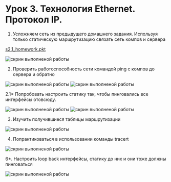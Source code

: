 # Урок 3. Технология Ethernet. Протокол IP.


1. Усложняем сеть из предыдущего домашнего задания. Используя только статическую маршрутизацию связать сеть компов и сервера

[s2.1_homework.pkt](https://github.com/Iv4nGB/ComputerNetworksHW3/blob/main/s2.1_homework%20(1).pkt)

![скрин выполненой работы](Screen/Homework3_1.png)

2. Проверить работоспособность сети командой ping с компов до сервера и обратно

![скрин выполненой работы](Screen/Homework3_2.png)
![скрин выполненой работы](Screen/Homework3_3.png)

2.1* Попробовать настроить статику так, чтобы пинговались все интерфейсы отовсюду.

![скрин выполненой работы](Screen/Homework3_4.png)
![скрин выполненой работы](Screen/Homework3_5.png)

3. Изучить получившиеся таблицы маршрутизации

![скрин выполненой работы](Screen/Homework3_6.png)

4. Попрактиковаться в использовании команды tracert

![скрин выполненой работы](Screen/Homework3_7.png)

6*. Настроить loop back интерфейсы, статику до них и они тоже должны пинговаться

![скрин выполненой работы](Screen/Homework3_8.png)
